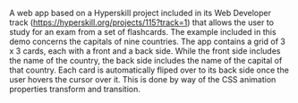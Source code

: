 A web app based on a Hyperskill project included in its Web Developer track (https://hyperskill.org/projects/115?track=1) that allows the user to study for an exam from a set of flashcards. 
The example included in this demo concerns the capitals of nine countries. The app contains a grid of 3 x 3 cards, each with a front and a back side.
While the front side includes the name of the country, the back side includes the name of the capital of that country. 
Each card is automatically fliped over to its back side once the user hovers the cursor over it. This is done by way of the CSS animation properties transform and transition.
